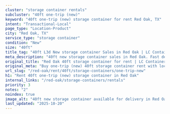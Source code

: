 ```yaml
---
cluster: "storage container rentals"
subcluster: "40ft one-trip (new)"
keyword: "40ft one-trip (new) storage container for rent Red Oak, TX"
intent: "Transactional-Local"
page_type: "Location-Product"
city: "Red Oak, TX"
service_type: "storage container"
condition: "New"
size: "40ft"
title_tag: "40ft L3d New storage container Sales in Red Oak | LC Container"
meta_description: "40ft new storage container sales in Red Oak. Fast delivery, competitive pricing. Serving storage containers area. Quote ID: FWW. Call (214) 524-4168 for your free quote today."
original_title: "Red Oak 40ft storage container for rent | LC Container"
original_meta: "Buy one-trip (new) 40ft storage container rent with local delivery in Red Oak, TX. LC Container — local Since 2003. Request a fast quote today."
url_slug: "/red-oak/rent/40ft/storage-containers/one-trip-new"
h1: "Rent 40ft one-trip (new) storage container in Red Oak"
internal_links: "/red-oak/storage-containers/rentals"
priority: 3
notes: "2"
noindex: true
image_alt: "40ft new storage container available for delivery in Red Oak"
last_updated: "2025-10-20"
---
```


<!-- TODO: Add unique city/inventory copy, images, and internal links here. -->
